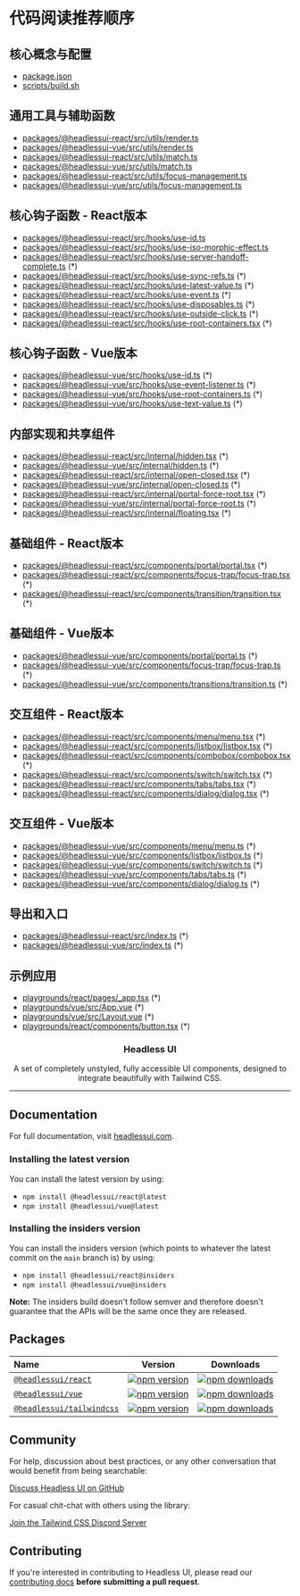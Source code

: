# 代码阅读推荐顺序

## 核心概念与配置
- [package.json](/package.json)
- [scripts/build.sh](/scripts/build.sh)

## 通用工具与辅助函数
- [packages/@headlessui-react/src/utils/render.ts](/packages/@headlessui-react/src/utils/render.ts)
- [packages/@headlessui-vue/src/utils/render.ts](/packages/@headlessui-vue/src/utils/render.ts)
- [packages/@headlessui-react/src/utils/match.ts](/packages/@headlessui-react/src/utils/match.ts)
- [packages/@headlessui-vue/src/utils/match.ts](/packages/@headlessui-vue/src/utils/match.ts)
- [packages/@headlessui-react/src/utils/focus-management.ts](/packages/@headlessui-react/src/utils/focus-management.ts)
- [packages/@headlessui-vue/src/utils/focus-management.ts](/packages/@headlessui-vue/src/utils/focus-management.ts)

## 核心钩子函数 - React版本
- [packages/@headlessui-react/src/hooks/use-id.ts](/packages/@headlessui-react/src/hooks/use-id.ts)
- [packages/@headlessui-react/src/hooks/use-iso-morphic-effect.ts](/packages/@headlessui-react/src/hooks/use-iso-morphic-effect.ts)
- [packages/@headlessui-react/src/hooks/use-server-handoff-complete.ts](/packages/@headlessui-react/src/hooks/use-server-handoff-complete.ts) (*)
- [packages/@headlessui-react/src/hooks/use-sync-refs.ts](/packages/@headlessui-react/src/hooks/use-sync-refs.ts) (*)
- [packages/@headlessui-react/src/hooks/use-latest-value.ts](/packages/@headlessui-react/src/hooks/use-latest-value.ts) (*)
- [packages/@headlessui-react/src/hooks/use-event.ts](/packages/@headlessui-react/src/hooks/use-event.ts) (*)
- [packages/@headlessui-react/src/hooks/use-disposables.ts](/packages/@headlessui-react/src/hooks/use-disposables.ts) (*)
- [packages/@headlessui-react/src/hooks/use-outside-click.ts](/packages/@headlessui-react/src/hooks/use-outside-click.ts) (*)
- [packages/@headlessui-react/src/hooks/use-root-containers.tsx](/packages/@headlessui-react/src/hooks/use-root-containers.tsx) (*)

## 核心钩子函数 - Vue版本
- [packages/@headlessui-vue/src/hooks/use-id.ts](/packages/@headlessui-vue/src/hooks/use-id.ts) (*)
- [packages/@headlessui-vue/src/hooks/use-event-listener.ts](/packages/@headlessui-vue/src/hooks/use-event-listener.ts) (*)
- [packages/@headlessui-vue/src/hooks/use-root-containers.ts](/packages/@headlessui-vue/src/hooks/use-root-containers.ts) (*)
- [packages/@headlessui-vue/src/hooks/use-text-value.ts](/packages/@headlessui-vue/src/hooks/use-text-value.ts) (*)

## 内部实现和共享组件
- [packages/@headlessui-react/src/internal/hidden.tsx](/packages/@headlessui-react/src/internal/hidden.tsx) (*)
- [packages/@headlessui-vue/src/internal/hidden.ts](/packages/@headlessui-vue/src/internal/hidden.ts) (*)
- [packages/@headlessui-react/src/internal/open-closed.tsx](/packages/@headlessui-react/src/internal/open-closed.tsx) (*)
- [packages/@headlessui-vue/src/internal/open-closed.ts](/packages/@headlessui-vue/src/internal/open-closed.ts) (*)
- [packages/@headlessui-react/src/internal/portal-force-root.tsx](/packages/@headlessui-react/src/internal/portal-force-root.tsx) (*)
- [packages/@headlessui-vue/src/internal/portal-force-root.ts](/packages/@headlessui-vue/src/internal/portal-force-root.ts) (*)
- [packages/@headlessui-react/src/internal/floating.tsx](/packages/@headlessui-react/src/internal/floating.tsx) (*)

## 基础组件 - React版本
- [packages/@headlessui-react/src/components/portal/portal.tsx](/packages/@headlessui-react/src/components/portal/portal.tsx) (*)
- [packages/@headlessui-react/src/components/focus-trap/focus-trap.tsx](/packages/@headlessui-react/src/components/focus-trap/focus-trap.tsx) (*)
- [packages/@headlessui-react/src/components/transition/transition.tsx](/packages/@headlessui-react/src/components/transition/transition.tsx) (*)

## 基础组件 - Vue版本
- [packages/@headlessui-vue/src/components/portal/portal.ts](/packages/@headlessui-vue/src/components/portal/portal.ts) (*)
- [packages/@headlessui-vue/src/components/focus-trap/focus-trap.ts](/packages/@headlessui-vue/src/components/focus-trap/focus-trap.ts) (*)
- [packages/@headlessui-vue/src/components/transitions/transition.ts](/packages/@headlessui-vue/src/components/transitions/transition.ts) (*)

## 交互组件 - React版本
- [packages/@headlessui-react/src/components/menu/menu.tsx](/packages/@headlessui-react/src/components/menu/menu.tsx) (*)
- [packages/@headlessui-react/src/components/listbox/listbox.tsx](/packages/@headlessui-react/src/components/listbox/listbox.tsx) (*)
- [packages/@headlessui-react/src/components/combobox/combobox.tsx](/packages/@headlessui-react/src/components/combobox/combobox.tsx) (*)
- [packages/@headlessui-react/src/components/switch/switch.tsx](/packages/@headlessui-react/src/components/switch/switch.tsx) (*)
- [packages/@headlessui-react/src/components/tabs/tabs.tsx](/packages/@headlessui-react/src/components/tabs/tabs.tsx) (*)
- [packages/@headlessui-react/src/components/dialog/dialog.tsx](/packages/@headlessui-react/src/components/dialog/dialog.tsx) (*)

## 交互组件 - Vue版本
- [packages/@headlessui-vue/src/components/menu/menu.ts](/packages/@headlessui-vue/src/components/menu/menu.ts) (*)
- [packages/@headlessui-vue/src/components/listbox/listbox.ts](/packages/@headlessui-vue/src/components/listbox/listbox.ts) (*)
- [packages/@headlessui-vue/src/components/switch/switch.ts](/packages/@headlessui-vue/src/components/switch/switch.ts) (*)
- [packages/@headlessui-vue/src/components/tabs/tabs.ts](/packages/@headlessui-vue/src/components/tabs/tabs.ts) (*)
- [packages/@headlessui-vue/src/components/dialog/dialog.ts](/packages/@headlessui-vue/src/components/dialog/dialog.ts) (*)

## 导出和入口
- [packages/@headlessui-react/src/index.ts](/packages/@headlessui-react/src/index.ts) (*)
- [packages/@headlessui-vue/src/index.ts](/packages/@headlessui-vue/src/index.ts) (*)

## 示例应用
- [playgrounds/react/pages/_app.tsx](/playgrounds/react/pages/_app.tsx) (*)
- [playgrounds/vue/src/App.vue](/playgrounds/vue/src/App.vue) (*)
- [playgrounds/vue/src/Layout.vue](/playgrounds/vue/src/Layout.vue) (*)
- [playgrounds/react/components/button.tsx](/playgrounds/react/components/button.tsx) (*)

<h3 align="center">
  Headless UI
</h3>

<p align="center">
  A set of completely unstyled, fully accessible UI components, designed to integrate
  beautifully with Tailwind CSS.
</p>

---

## Documentation

For full documentation, visit [headlessui.com](https://headlessui.com).

### Installing the latest version

You can install the latest version by using:

- `npm install @headlessui/react@latest`
- `npm install @headlessui/vue@latest`

### Installing the insiders version

You can install the insiders version (which points to whatever the latest commit on the `main` branch is) by using:

- `npm install @headlessui/react@insiders`
- `npm install @headlessui/vue@insiders`

**Note:** The insiders build doesn't follow semver and therefore doesn't guarantee that the APIs will be the same once they are released.

## Packages

| Name                                                                                                                 |                                                              Version                                                              |                                                              Downloads                                                               |
| :------------------------------------------------------------------------------------------------------------------- | :-------------------------------------------------------------------------------------------------------------------------------: | :----------------------------------------------------------------------------------------------------------------------------------: |
| [`@headlessui/react`](https://github.com/tailwindlabs/headlessui/tree/main/packages/%40headlessui-react)             |       [![npm version](https://img.shields.io/npm/v/@headlessui/react.svg)](https://www.npmjs.com/package/@headlessui/react)       |       [![npm downloads](https://img.shields.io/npm/dt/@headlessui/react.svg)](https://www.npmjs.com/package/@headlessui/react)       |
| [`@headlessui/vue`](https://github.com/tailwindlabs/headlessui/tree/main/packages/%40headlessui-vue)                 |         [![npm version](https://img.shields.io/npm/v/@headlessui/vue.svg)](https://www.npmjs.com/package/@headlessui/vue)         |         [![npm downloads](https://img.shields.io/npm/dt/@headlessui/vue.svg)](https://www.npmjs.com/package/@headlessui/vue)         |
| [`@headlessui/tailwindcss`](https://github.com/tailwindlabs/headlessui/tree/main/packages/%40headlessui-tailwindcss) | [![npm version](https://img.shields.io/npm/v/@headlessui/tailwindcss.svg)](https://www.npmjs.com/package/@headlessui/tailwindcss) | [![npm downloads](https://img.shields.io/npm/dt/@headlessui/tailwindcss.svg)](https://www.npmjs.com/package/@headlessui/tailwindcss) |

## Community

For help, discussion about best practices, or any other conversation that would benefit from being searchable:

[Discuss Headless UI on GitHub](https://github.com/tailwindlabs/headlessui/discussions)

For casual chit-chat with others using the library:

[Join the Tailwind CSS Discord Server](https://discord.gg/7NF8GNe)

## Contributing

If you're interested in contributing to Headless UI, please read our [contributing docs](https://github.com/tailwindlabs/headlessui/blob/main/.github/CONTRIBUTING.md) **before submitting a pull request**.
